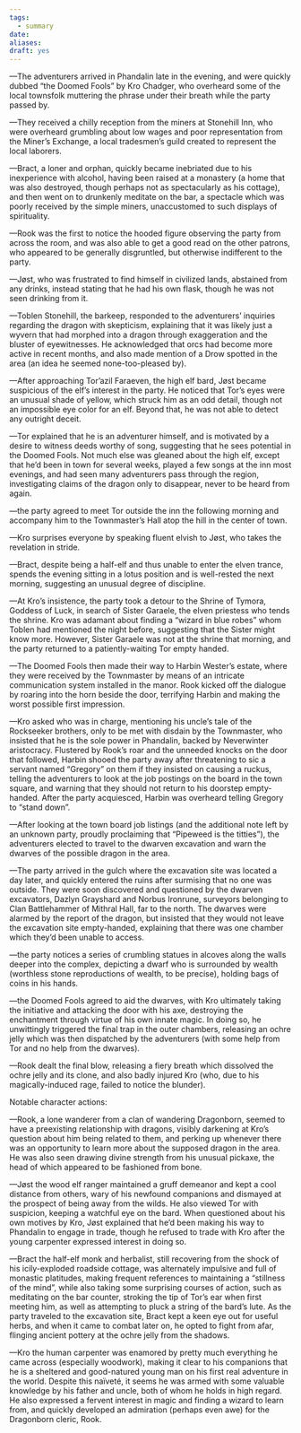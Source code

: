 ```yaml
---
tags:
  - summary
date: 
aliases: 
draft: yes
---
```

—The adventurers arrived in Phandalin late in the evening, and were quickly dubbed “the Doomed Fools” by Kro Chadger, who overheard some of the local townsfolk muttering the phrase under their breath while the party passed by.

—They received a chilly reception from the miners at Stonehill Inn, who were overheard grumbling about low wages and poor representation from the Miner’s Exchange, a local tradesmen’s guild created to represent the local laborers. 

—Bract, a loner and orphan, quickly became inebriated due to his inexperience with alcohol, having been raised at a monastery (a home that was also destroyed, though perhaps not as spectacularly as his cottage), and then went on to drunkenly meditate on the bar, a spectacle which was poorly received by the simple miners, unaccustomed to such displays of spirituality.

—Rook was the first to notice the hooded figure observing the party from across the room, and was also able to get a good read on the other patrons, who appeared to be generally disgruntled, but otherwise indifferent to the party.

—Jøst, who was frustrated to find himself in civilized lands, abstained from any drinks, instead stating that he had his own flask, though he was not seen drinking from it.

—Toblen Stonehill, the barkeep, responded to the adventurers’ inquiries regarding the dragon with skepticism, explaining that it was likely just a wyvern that had morphed into a dragon through exaggeration and the bluster of eyewitnesses. He acknowledged that orcs had become more active in recent months, and also made mention of a Drow spotted in the area (an idea he seemed none-too-pleased by).

—After approaching Tor’azil Faraeven, the high elf bard, Jøst became suspicious of the elf’s interest in the party. He noticed that Tor’s eyes were an unusual shade of yellow, which struck him as an odd detail, though not an impossible eye color for an elf. Beyond that, he was not able to detect any outright deceit. 

—Tor explained that he is an adventurer himself, and is motivated by a desire to witness deeds worthy of song, suggesting that he sees potential in the Doomed Fools. Not much else was gleaned about the high elf, except that he’d been in town for several weeks, played a few songs at the inn most evenings, and had seen many adventurers pass through the region, investigating claims of the dragon only to disappear, never to be heard from again.

—the party agreed to meet Tor outside the inn the following morning and accompany him to the Townmaster’s Hall atop the hill in the center of town. 

—Kro surprises everyone by speaking fluent elvish to Jøst, who takes the revelation in stride.

—Bract, despite being a half-elf and thus unable to enter the elven trance, spends the evening sitting in a lotus position and is well-rested the next morning, suggesting an unusual degree of discipline.

—At Kro’s insistence, the party took a detour to the Shrine of Tymora, Goddess of Luck, in search of Sister Garaele, the elven priestess who tends the shrine. Kro was adamant about finding a “wizard in blue robes” whom Toblen had mentioned the night before, suggesting that the Sister might know more. However, Sister Garaele was not at the shrine that morning, and the party returned to a patiently-waiting Tor empty handed.

—The Doomed Fools then made their way to Harbin Wester’s estate, where they were received by the Townmaster by means of an intricate communication system installed in the manor. Rook kicked off the dialogue by roaring into the horn beside the door, terrifying Harbin and making the worst possible first impression.

—Kro asked who was in charge, mentioning his uncle’s tale of the Rockseeker brothers, only to be met with disdain by the Townmaster, who insisted that he is the sole power in Phandalin, backed by Neverwinter aristocracy. Flustered by Rook’s roar and the unneeded knocks on the door that followed, Harbin shooed the party away after threatening to sic a servant named “Gregory” on them if they insisted on causing a ruckus, telling the adventurers to look at the job postings on the board in the town square, and warning that they should not return to his doorstep empty-handed. After the party acquiesced, Harbin was overheard telling Gregory to “stand down”.

—After looking at the town board job listings (and the additional note left by an unknown party, proudly proclaiming that “Pipeweed is the titties”), the adventurers elected to travel to the dwarven excavation and warn the dwarves of the possible dragon in the area.

—The party arrived in the gulch where the excavation site was located a day later, and quickly entered the ruins after surmising that no one was outside. They were soon discovered and questioned by the dwarven excavators, Dazlyn Grayshard and Norbus Ironrune, surveyors belonging to Clan Battlehammer of Mithral Hall, far to the north. The dwarves were alarmed by the report of the dragon, but insisted that they would not leave the excavation site empty-handed, explaining that there was one chamber which they’d been unable to access.

—the party notices a series of crumbling statues in alcoves along the walls deeper into the complex, depicting a dwarf who is surrounded by wealth (worthless stone reproductions of wealth, to be precise), holding bags of coins in his hands.

—the Doomed Fools agreed to aid the dwarves, with Kro ultimately taking the initiative and attacking the door with his axe, destroying the enchantment through virtue of his own innate magic. In doing so, he unwittingly triggered the final trap in the outer chambers, releasing an ochre jelly which was then dispatched by the adventurers (with some help from Tor and no help from the dwarves).

—Rook dealt the final blow, releasing a fiery breath which dissolved the ochre jelly and its clone, and also badly injured Kro (who, due to his magically-induced rage, failed to notice the blunder).


Notable character actions:


—Rook, a lone wanderer from a clan of wandering Dragonborn, seemed to have a preexisting relationship with dragons, visibly darkening at Kro’s question about him being related to them, and perking up whenever there was an opportunity to learn more about the supposed dragon in the area. He was also seen drawing divine strength from his unusual pickaxe, the head of which appeared to be fashioned from bone.

—Jøst the wood elf ranger maintained a gruff demeanor and kept a cool distance from others, wary of his newfound companions and dismayed at the prospect of being away from the wilds. He also viewed Tor with suspicion, keeping a watchful eye on the bard. When questioned about his own motives by Kro, Jøst explained that he’d been making his way to Phandalin to engage in trade, though he refused to trade with Kro after the young carpenter expressed interest in doing so.

—Bract the half-elf monk and herbalist, still recovering from the shock of his icily-exploded roadside cottage, was alternately impulsive and full of monastic platitudes, making frequent references to maintaining a “stillness of the mind”, while also taking some surprising courses of action, such as meditating on the bar counter, stroking the tip of Tor’s ear when first meeting him, as well as attempting to pluck a string of the bard’s lute. As the party traveled to the excavation site, Bract kept a keen eye out for useful herbs, and when it came to combat later on, he opted to fight from afar, flinging ancient pottery at the ochre jelly from the shadows.

—Kro the human carpenter was enamored by pretty much everything he came across (especially woodwork), making it clear to his companions that he is a sheltered and good-natured young man on his first real adventure in the world. Despite this naïveté, it seems he was armed with some valuable knowledge by his father and uncle, both of whom he holds in high regard. He also expressed a fervent interest in magic and finding a wizard to learn from, and quickly developed an admiration (perhaps even awe) for the Dragonborn cleric, Rook.